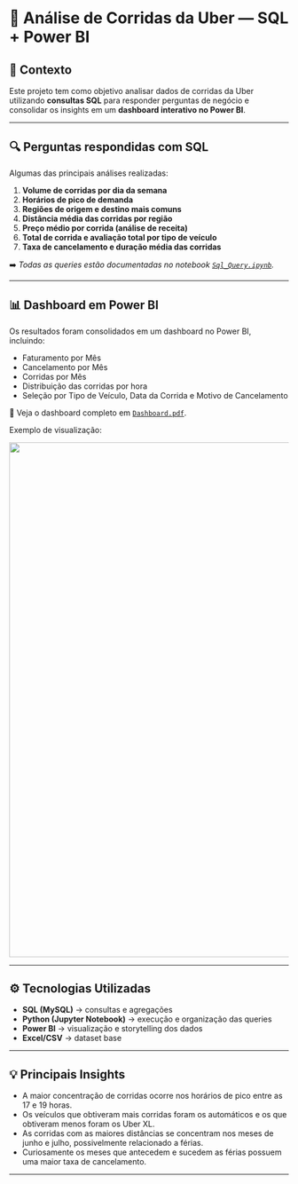 # 🚖 Análise de Corridas da Uber — SQL + Power BI

## 📌 Contexto
Este projeto tem como objetivo analisar dados de corridas da Uber utilizando **consultas SQL** para responder perguntas de negócio 
e consolidar os insights em um **dashboard interativo no Power BI**.

---

## 🔍 Perguntas respondidas com SQL
Algumas das principais análises realizadas:

1. **Volume de corridas por dia da semana**  
2. **Horários de pico de demanda**  
3. **Regiões de origem e destino mais comuns**  
4. **Distância média das corridas por região**  
5. **Preço médio por corrida (análise de receita)**  
6. **Total de corrida e avaliação total por tipo de veículo**  
7. **Taxa de cancelamento e duração média das corridas**  

➡️ *Todas as queries estão documentadas no notebook [`Sql_Query.ipynb`](Sql_Query.ipynb).*

---

## 📊 Dashboard em Power BI
Os resultados foram consolidados em um dashboard no Power BI, incluindo:

- Faturamento por Mês 
- Cancelamento por Mês  
- Corridas por Mês  
- Distribuição das corridas por hora  
- Seleção por Tipo de Veículo, Data da Corrida e Motivo de Cancelamento  

📄 Veja o dashboard completo em [`Dashboard.pdf`](Dashboard.pdf).

Exemplo de visualização:

<p align="center">
  <img width="1654" height="928" alt="image" src="https://github.com/user-attachments/assets/82f95295-d63b-4ef3-8fe0-10826b9f0d99" />
</p>

---

## ⚙️ Tecnologias Utilizadas
- **SQL (MySQL)** → consultas e agregações  
- **Python (Jupyter Notebook)** → execução e organização das queries  
- **Power BI** → visualização e storytelling dos dados  
- **Excel/CSV** → dataset base  

---

## 💡 Principais Insights
- A maior concentração de corridas ocorre nos horários de pico entre as 17 e 19 horas.  
- Os veículos que obtiveram mais corridas foram os automáticos e os que obtiveram menos foram os Uber XL.  
- As corridas com as maiores distâncias se concentram nos meses de junho e julho, possivelmente relacionado a férias.  
- Curiosamente os meses que antecedem e sucedem as férias possuem uma maior taxa de cancelamento.  

---
